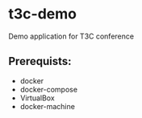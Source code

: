 # t3c-demo
Demo application for T3C conference

## Prerequists: 
- docker
- docker-compose
- VirtualBox
- docker-machine

